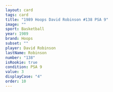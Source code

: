 ```yaml
---
layout: card
tags: card
title: "1989 Hoops David Robinson #138 PSA 9"
image: ""
sport: Basketball
year: 1989
brand: Hoops
subset: ""
player: David Robinson
lastName: Robinson
number: "138"
isRookie: true
condition: PSA 9
value: 3
displayCase: "4"
order: 10
---
```

